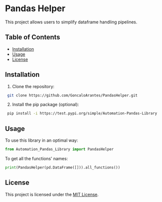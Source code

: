 # Pandas Helper

This project allows users to simplify dataframe handling pipelines.

 ## Table of Contents
- [Installation](#installation)
- [Usage](#usage)
- [License](#license)

## Installation
1. Clone the repository:
```bash
 git clone https://github.com/GoncaloArantes/PandasHelper.git
```

2. Install the pip package (optional):
```bash
 pip install -i https://test.pypi.org/simple/Automation-Pandas-Library
 ```

 ## Usage
 To use this library in an optimal way:
```python
from Automation_Pandas_Library import PandasHelper
```

To get all the functions' names:
```python
print(PandasHelper(pd.DataFrame([])).all_functions())
```


## License
This project is licensed under the [MIT License](LICENSE).